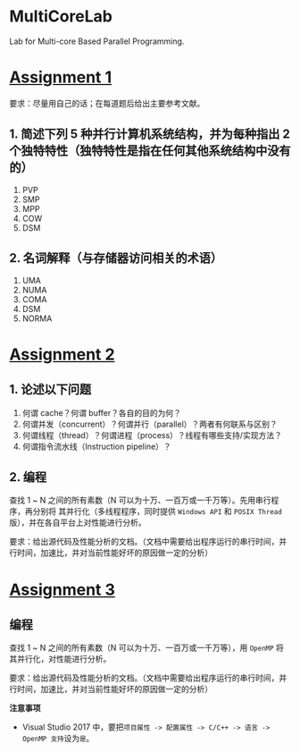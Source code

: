 # MultiCoreLab

Lab for Multi-core Based Parallel Programming.

# [Assignment 1](https://github.com/songkuixi/MultiCoreLab/blob/master/Assignment%201.md)
    
要求：尽量用自己的话；在每道题后给出主要参考文献。

## 1. 简述下列 5 种并行计算机系统结构，并为每种指出 2 个独特特性（独特特性是指在任何其他系统结构中没有的）

1. PVP
2. SMP
3. MPP 
4. COW 
5. DSM
    
## 2. 名词解释（与存储器访问相关的术语）

1. UMA
2. NUMA
3. COMA
4. DSM
5. NORMA

# [Assignment 2](https://github.com/songkuixi/MultiCoreLab/blob/master/Assignment%202.md)

## 1. 论述以下问题

1. 何谓 cache？何谓 buffer？各自的目的为何？
2. 何谓并发（concurrent）？何谓并行（parallel）？两者有何联系与区别？
3. 何谓线程（thread）？何谓进程（process）？线程有哪些支持/实现方法？
4. 何谓指令流水线（Instruction pipeline）？

## 2. 编程

查找 1 ~ N 之间的所有素数（N 可以为十万、一百万或一千万等）。先用串行程序，再分别将 其并行化（多线程程序，同时提供 `Windows API` 和 `POSIX Thread` 版），并在各自平台上对性能进行分析。

要求：给出源代码及性能分析的文档。（文档中需要给出程序运行的串行时间，并行时间，加速比，并对当前性能好坏的原因做一定的分析）

# [Assignment 3](https://github.com/songkuixi/MultiCoreLab/blob/master/Assignment%203.md)

## 编程

查找 1 ~ N 之间的所有素数（N 可以为十万、一百万或一千万等），用 `OpenMP` 将其并行化，对性能进行分析。

要求：给出源代码及性能分析的文档。（文档中需要给出程序运行的串行时间，并行时间，加速比，并对当前性能好坏的原因做一定的分析）

**注意事项**

* Visual Studio 2017 中，要把`项目属性 -> 配置属性 -> C/C++ -> 语言 -> OpenMP 支持`设为`是`。
